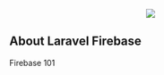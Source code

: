 <p align="center"><img src="https://www.gstatic.com/mobilesdk/160503_mobilesdk/logo/2x/firebase_28dp.png"></p>

## About Laravel Firebase
Firebase 101
